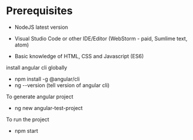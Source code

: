 
# Prerequisites

  - NodeJS latest version

  - Visual Studio Code or other IDE/Editor 
  (WebStorm - paid, Sumlime text, atom)

  - Basic knowledge of HTML, CSS and Javascript (ES6)



install angular cli globally
- npm install -g @angular/cli
- ng --version (tell version of angular cli)
 
 To generate angular project 
  - ng new angular-test-project

  To run the project
  - npm start

